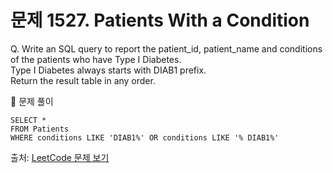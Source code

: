 # 문제 1527. Patients With a Condition

Q. Write an SQL query to report the patient_id, patient_name and conditions of the patients who have Type I Diabetes. <br>
Type I Diabetes always starts with DIAB1 prefix. <br>
Return the result table in any order.

🔑 문제 풀이
```mysql
SELECT *
FROM Patients
WHERE conditions LIKE 'DIAB1%' OR conditions LIKE '% DIAB1%'
```

출처: [LeetCode 문제 보기](https://leetcode.com/problems/patients-with-a-condition/description/)
